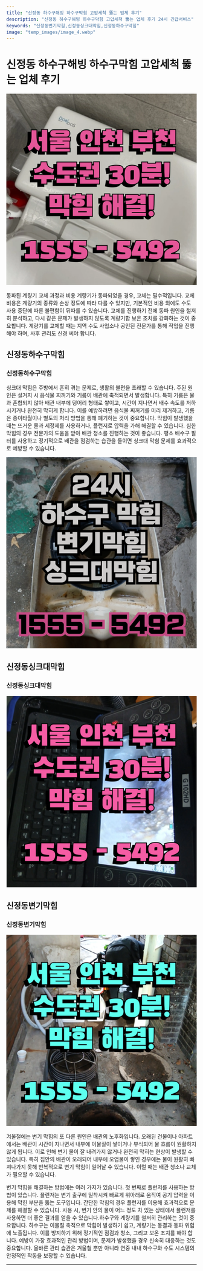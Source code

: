 ```yaml
---
title: "신정동 하수구해빙 하수구막힘 고압세척 뚫는 업체 후기"
description: "신정동 하수구해빙 하수구막힘 고압세척 뚫는 업체 후기 24시 긴급서비스"
keywords: "신정동변기막힘,신정동싱크대막힘,신정동하수구막힘"
image: "temp_images/image_4.webp"
---
```


# 신정동 하수구해빙 하수구막힘 고압세척 뚫는 업체 후기

![신정동하수구막힘](temp_images/image_2.webp) 

동파된 계량기 교체 과정과 비용
계량기가 동파되었을 경우, 교체는 필수적입니다. 교체 비용은 계량기의 종류와 손상 정도에 따라 다를 수 있지만, 기본적인 비용 외에도 수도 사용 중단에 따른 불편함이 뒤따를 수 있습니다. 교체를 진행하기 전에 동파 원인을 철저히 분석하고, 다시 같은 문제가 발생하지 않도록 계량기함 보온 조치를 강화하는 것이 중요합니다. 계량기를 교체할 때는 지역 수도 사업소나 공인된 전문가를 통해 작업을 진행해야 하며, 사후 관리도 신경 써야 합니다.


## 신정동하수구막힘

### 신정동하수구막힘

싱크대 막힘은 주방에서 흔히 겪는 문제로, 생활의 불편을 초래할 수 있습니다. 주된 원인은 설거지 시 음식물 찌꺼기와 기름이 배관에 축적되면서 발생합니다. 특히 기름은 물과 혼합되지 않아 배관 내부에 덩어리 형태로 쌓이고, 시간이 지나면서 배수 속도를 저하시키거나 완전히 막히게 합니다. 이를 예방하려면 음식물 찌꺼기를 미리 제거하고, 기름은 종이타월이나 별도의 처리 방법을 통해 폐기하는 것이 중요합니다. 막힘이 발생했을 때는 뜨거운 물과 세정제를 사용하거나, 플런저로 압력을 가해 해결할 수 있습니다. 심한 막힘의 경우 전문가의 도움을 받아 배관 청소를 진행하는 것이 좋습니다. 평소 배수구 필터를 사용하고 정기적으로 배관을 점검하는 습관을 들이면 싱크대 막힘 문제를 효과적으로 예방할 수 있습니다.

![신정동하수구막힘](temp_images/image_7.webp) 



## 신정동싱크대막힘

### 신정동싱크대막힘

![신정동싱크대막힘](temp_images/image_6.webp) 



## 신정동변기막힘

### 신정동변기막힘

![신정동변기막힘](temp_images/image_5.webp) 

  겨울철에는 변기 막힘의 또 다른 원인은 배관의 노후화입니다. 오래된 건물이나 아파트에서는 배관이 시간이 지나면서 내부에 이물질이 쌓이거나 부식되어 물 흐름이 원활하지 않게 됩니다. 이로 인해 변기 물이 잘 내려가지 않거나 완전히 막히는 현상이 발생할 수 있습니다. 특히 집안의 배관이 오래되어 내부에 오염물이 쌓인 경우에는 물이 원활히 빠져나가지 못해 반복적으로 변기 막힘이 일어날 수 있습니다. 이럴 때는 배관 청소나 교체가 필요할 수 있습니다.

변기 막힘을 해결하는 방법에는 여러 가지가 있습니다. 첫 번째로 플런저를 사용하는 방법이 있습니다. 플런저는 변기 출구에 밀착시켜 빠르게 위아래로 움직여 공기 압력을 이용해 막힌 부분을 뚫는 도구입니다. 간단한 막힘의 경우 플런저를 이용해 효과적으로 문제를 해결할 수 있습니다. 사용 시, 변기 안의 물이 어느 정도 차 있는 상태에서 플런저를 사용하면 더 좋은 결과를 얻을 수 있습니다.하수구와 계량기를 철저히 관리하는 것이 중요합니다. 하수구는 이물질 축적으로 막힘이 발생하기 쉽고, 계량기는 동결과 동파 위험에 노출됩니다. 이를 방지하기 위해 정기적인 점검과 청소, 그리고 보온 조치를 해야 합니다. 예방이 가장 효과적인 관리 방법이며, 문제가 발생했을 경우 신속히 대응하는 것도 중요합니다. 올바른 관리 습관은 겨울철 뿐만 아니라 연중 내내 하수구와 수도 시스템의 안정적인 작동을 보장할 수 있습니다.

---

